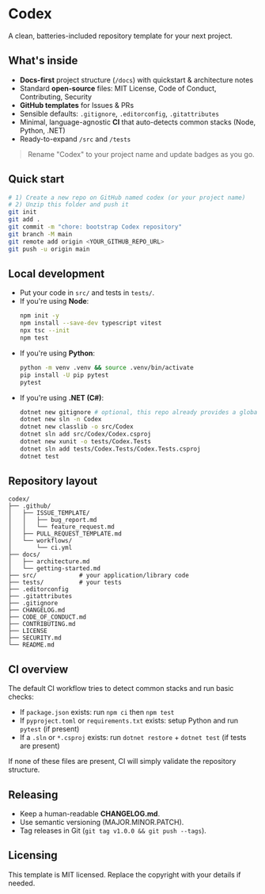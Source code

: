 # Codex

A clean, batteries-included repository template for your next project.

## What's inside

- **Docs-first** project structure (`/docs`) with quickstart & architecture notes
- Standard **open-source** files: MIT License, Code of Conduct, Contributing, Security
- **GitHub templates** for Issues & PRs
- Sensible defaults: `.gitignore`, `.editorconfig`, `.gitattributes`
- Minimal, language-agnostic **CI** that auto-detects common stacks (Node, Python, .NET)
- Ready-to-expand `/src` and `/tests`

> Rename "Codex" to your project name and update badges as you go.

## Quick start

```bash
# 1) Create a new repo on GitHub named codex (or your project name)
# 2) Unzip this folder and push it
git init
git add .
git commit -m "chore: bootstrap Codex repository"
git branch -M main
git remote add origin <YOUR_GITHUB_REPO_URL>
git push -u origin main
```

## Local development

- Put your code in `src/` and tests in `tests/`.
- If you're using **Node**:
  ```bash
  npm init -y
  npm install --save-dev typescript vitest
  npx tsc --init
  npm test
  ```
- If you're using **Python**:
  ```bash
  python -m venv .venv && source .venv/bin/activate
  pip install -U pip pytest
  pytest
  ```
- If you're using **.NET (C#)**:
  ```bash
  dotnet new gitignore # optional, this repo already provides a global one
  dotnet new sln -n Codex
  dotnet new classlib -o src/Codex
  dotnet sln add src/Codex/Codex.csproj
  dotnet new xunit -o tests/Codex.Tests
  dotnet sln add tests/Codex.Tests/Codex.Tests.csproj
  dotnet test
  ```

## Repository layout

```
codex/
├── .github/
│   ├── ISSUE_TEMPLATE/
│   │   ├── bug_report.md
│   │   └── feature_request.md
│   ├── PULL_REQUEST_TEMPLATE.md
│   └── workflows/
│       └── ci.yml
├── docs/
│   ├── architecture.md
│   └── getting-started.md
├── src/            # your application/library code
├── tests/          # your tests
├── .editorconfig
├── .gitattributes
├── .gitignore
├── CHANGELOG.md
├── CODE_OF_CONDUCT.md
├── CONTRIBUTING.md
├── LICENSE
├── SECURITY.md
└── README.md
```

## CI overview

The default CI workflow tries to detect common stacks and run basic checks:
- If `package.json` exists: run `npm ci` then `npm test`
- If `pyproject.toml` or `requirements.txt` exists: setup Python and run `pytest` (if present)
- If a `.sln` or `*.csproj` exists: run `dotnet restore` + `dotnet test` (if tests are present)

If none of these files are present, CI will simply validate the repository structure.

## Releasing

- Keep a human-readable **CHANGELOG.md**.
- Use semantic versioning (MAJOR.MINOR.PATCH).
- Tag releases in Git (`git tag v1.0.0 && git push --tags`).

## Licensing

This template is MIT licensed. Replace the copyright with your details if needed.
